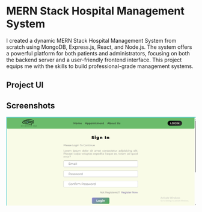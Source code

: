 
# MERN Stack Hospital Management System

I created a dynamic MERN Stack Hospital Management System from scratch using MongoDB, Express.js, React, and Node.js. The system offers a powerful platform for both patients and administrators, focusing on both the backend server and a user-friendly frontend interface. This project equips me with the skills to build professional-grade management systems.




## Project UI

## Screenshots

![LogIn URL](https://github.com/ashwani746/Mern-Stack-Hospital-Management-System/blob/master/patientlogin.png?raw=true)
